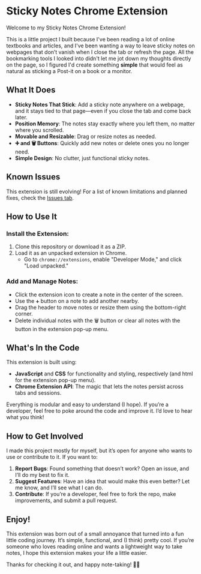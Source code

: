 # Sticky Notes Chrome Extension

Welcome to my Sticky Notes Chrome Extension!

This is a little project I built because I've been reading a lot of online textbooks and articles, and I've been wanting a way to leave sticky notes on webpages that don’t vanish when I close the tab or refresh the page. All the bookmarking tools I looked into didn't let me jot down my thoughts directly on the page, so I figured I'd create something **simple** that would feel as natural as sticking a Post-it on a book or a monitor.

## What It Does

- **Sticky Notes That Stick**: Add a sticky note anywhere on a webpage, and it stays tied to that page—even if you close the tab and come back later.
- **Position Memory**: The notes stay exactly where you left them, no matter where you scrolled.
- **Movable and Resizable**: Drag or resize notes as needed.
- **➕ and 🗑️ Buttons**: Quickly add new notes or delete ones you no longer need.
- **Simple Design**: No clutter, just functional sticky notes.

## Known Issues

This extension is still evolving! For a list of known limitations and planned fixes, check the [Issues tab](https://github.com/larsenwald/Sticky-Notes-Extension/issues).

## How to Use It

### Install the Extension:

1. Clone this repository or download it as a ZIP.
2. Load it as an unpacked extension in Chrome.
   - Go to `chrome://extensions`, enable "Developer Mode," and click "Load unpacked."

### Add and Manage Notes:

- Click the extension icon to create a note in the center of the screen.
- Use the `➕` button on a note to add another nearby.
- Drag the header to move notes or resize them using the bottom-right corner.
- Delete individual notes with the 🗑️ button or clear all notes with the button in the extension pop-up menu.

## What's In the Code

This extension is built using:

- **JavaScript** and **CSS** for functionality and styling, respectively (and html for the extension pop-up menu).
- **Chrome Extension API**: The magic that lets the notes persist across tabs and sessions.

Everything is modular and easy to understand (I hope). If you’re a developer, feel free to poke around the code and improve it. I’d love to hear what you think!

## How to Get Involved

I made this project mostly for myself, but it’s open for anyone who wants to use or contribute to it. If you want to:

1. **Report Bugs**: Found something that doesn’t work? Open an issue, and I’ll do my best to fix it.
2. **Suggest Features**: Have an idea that would make this even better? Let me know, and I’ll see what I can do.
3. **Contribute**: If you’re a developer, feel free to fork the repo, make improvements, and submit a pull request.

## Enjoy!

This extension was born out of a small annoyance that turned into a fun little coding journey. It’s simple, functional, and (I think) pretty cool. If you’re someone who loves reading online and wants a lightweight way to take notes, I hope this extension makes your life a little easier.

Thanks for checking it out, and happy note-taking! 📝✨
